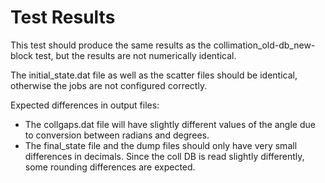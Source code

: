 # Test Results

This test should produce the same results as the collimation_old-db_new-block test, but the results are not numerically identical.

The initial_state.dat file as well as the scatter files should be identical, otherwise the jobs are not configured correctly.

Expected differences in output files:

* The collgaps.dat file will have slightly different values of the angle due to conversion between radians and degrees.
* The final_state file and the dump files should only have very small differences in decimals. Since the coll DB is read slightly differently, some rounding differences are expected.

